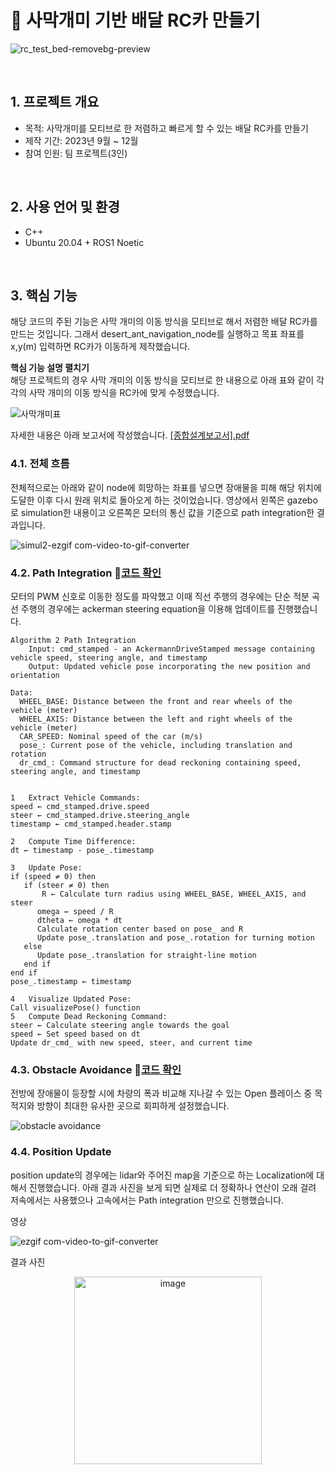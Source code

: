 # :pushpin: 사막개미 기반 배달 RC카 만들기 
![rc_test_bed-removebg-preview](https://github.com/Poodlee/readme-test-/assets/81359054/b09750d4-bb31-424d-afce-8b6a205e3326)


</br>

## 1. 프로젝트 개요
- 목적: 사막개미를 모티브로 한 저렴하고 빠르게 할 수 있는 배달 RC카를 만들기
- 제작 기간: 2023년 9월 ~ 12월
- 참여 인원: 팀 프로젝트(3인)

</br>

## 2. 사용 언어 및 환경 
  - C++
  - Ubuntu 20.04 + ROS1 Noetic 

</br>

## 3. 핵심 기능
해당 코드의 주된 기능은 사막 개미의 이동 방식을 모티브로 해서 저렴한 배달 RC카를 만드는 것입니다.
그래서 desert_ant_navigation_node를 실행하고 목표 좌표를 x,y(m) 입력하면 RC카가 이동하게 제작했습니다. 


<summary><b>핵심 기능 설명 펼치기</b></summary>
<div markdown="1">
해당 프로젝트의 경우 사막 개미의 이동 방식을 모티브로 한 내용으로 아래 표와 같이 각각의 사막 개미의 이동 방식을 RC카에 맞게 수정했습니다.

![사막개미표](https://github.com/Poodlee/readme-test-/assets/81359054/777d1b8d-9d5f-4082-b09e-bc18259692db)


자세한 내용은 아래 보고서에 작성했습니다.
[[종합설계보고서].pdf](https://github.com/Poodlee/readme-test-/files/14969347/default.pdf)

### 4.1. 전체 흐름
전체적으로는 아래와 같이 node에 희망하는 좌표를 넣으면 장애물을 피해 해당 위치에 도달한 이후 다시 원래 위치로 돌아오게 하는 것이었습니다.
영상에서 왼쪽은 gazebo로 simulation한 내용이고 오른쪽은 모터의 통신 값을 기준으로 path integration한 결과입니다. 

![simul2-ezgif com-video-to-gif-converter](https://github.com/Poodlee/readme-test-/assets/81359054/3230fc5b-09b6-496b-bb02-e3df24dbf686)



### 4.2. Path Integration 📍[코드 확인](https://github.com/Poodlee/EEE4610_finals/blob/main/catkin_ws/src/desert_ant_navigation_node.cpp#L324)
모터의 PWM 신호로 이동한 정도를 파악했고 이때 직선 주행의 경우에는 단순 적분 곡선 주행의 경우에는 ackerman steering equation을 이용해 업데이트를 진행했습니다.  
```
Algorithm 2 Path Integration
	Input: cmd_stamped - an AckermannDriveStamped message containing vehicle speed, steering angle, and timestamp
	Output: Updated vehicle pose incorporating the new position and orientation

Data:
  WHEEL_BASE: Distance between the front and rear wheels of the vehicle (meter)
  WHEEL_AXIS: Distance between the left and right wheels of the vehicle (meter)
  CAR_SPEED: Nominal speed of the car (m/s)
  pose_: Current pose of the vehicle, including translation and rotation
  dr_cmd_: Command structure for dead reckoning containing speed, steering angle, and timestamp


1	Extract Vehicle Commands:
speed ← cmd_stamped.drive.speed
steer ← cmd_stamped.drive.steering_angle
timestamp ← cmd_stamped.header.stamp

2	Compute Time Difference:
dt ← timestamp - pose_.timestamp

3	Update Pose:
if (speed ≠ 0) then
   if (steer ≠ 0) then
       R ← Calculate turn radius using WHEEL_BASE, WHEEL_AXIS, and steer
      omega ← speed / R
      dtheta ← omega * dt
      Calculate rotation center based on pose_ and R
      Update pose_.translation and pose_.rotation for turning motion
   else
      Update pose_.translation for straight-line motion
   end if
end if
pose_.timestamp ← timestamp

4	Visualize Updated Pose:
Call visualizePose() function
5	Compute Dead Reckoning Command:
steer ← Calculate steering angle towards the goal
speed ← Set speed based on dt
Update dr_cmd_ with new speed, steer, and current time

```

### 4.3. Obstacle Avoidance 📍[코드 확인](https://github.com/Poodlee/EEE4610_finals/blob/main/catkin_ws/src/desert_ant_navigation_node.cpp#L362)
전방에 장애물이 등장할 시에 차량의 폭과 비교해 지나갈 수 있는 Open 플레이스 중 목적지와 방향이 최대한 유사한 곳으로 회피하게 설정했습니다. 

![obstacle avoidance](https://github.com/Poodlee/readme-test-/assets/81359054/99d7aafa-3192-4c6e-96ca-f809d69cf7c6)



### 4.4. Position Update 
position update의 경우에는 lidar와 주어진 map을 기준으로 하는 Localization에 대해서 진행했습니다. 아래 결과 사진을 보게 되면 실제로 더 정확하나 연산이 오래 걸려 저속에서는 사용했으나 고속에서는 Path integration 만으로 진행했습니다. 

영상

![ezgif com-video-to-gif-converter](https://github.com/Poodlee/readme-test-/assets/81359054/64d5514e-856e-44ee-9422-a3534d3df85b)

결과 사진

<p align="center">
  <img src="https://github.com/user-attachments/assets/3e68fe49-5883-490d-83ee-d04b9fbeba66" alt="image" width="300"/>
</p>

</div>


</br>
